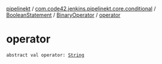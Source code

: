 [pipelinekt](../../../index.md) / [com.code42.jenkins.pipelinekt.core.conditional](../../index.md) / [BooleanStatement](../index.md) / [BinaryOperator](index.md) / [operator](./operator.md)

# operator

`abstract val operator: `[`String`](https://kotlinlang.org/api/latest/jvm/stdlib/kotlin/-string/index.html)